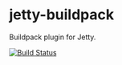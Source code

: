 jetty-buildpack
===========================

Buildpack plugin for Jetty.

 [![Build Status](https://travis-ci.org/jmcc0nn3ll/jetty-buildpack.png)](https://travis-ci.org/jmcc0nn3ll/jetty-buildpack)
